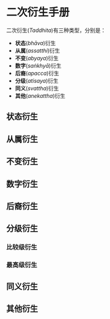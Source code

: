 # 二次衍生手册

二次衍生(*Taddhita*)有三种类型，分别是：
- **状态**(*bhāva*)衍生
- **从属**(*assatthi*)衍生
- **不变**(*abyaya*)衍生
- **数字**(*saṅkhyā*)衍生
- **后裔**(*apacca*)衍生
- **分级**(*atisaya*)衍生
- **同义**(*svattha*)衍生
- **其他**(*anekattha*)衍生
## 状态衍生

## 从属衍生

## 不变衍生

## 数字衍生

## 后裔衍生

## 分级衍生

### 比较级衍生

### 最高级衍生

## 同义衍生

## 其他衍生